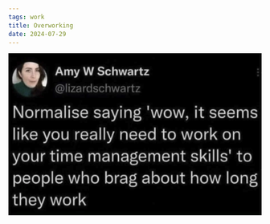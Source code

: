 ```yaml
---
tags: work
title: Overworking
date: 2024-07-29
---
```


![workbrag](https://raw.githubusercontent.com/muneer78/muneer78.github.io/master/images/workbrag.png)